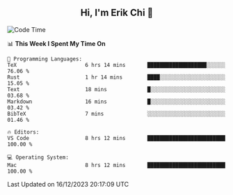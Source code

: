 <h2 align="center"> Hi, I'm Erik Chi 👋 </h2>

<table>
    
<!--START_SECTION:waka-->
![Code Time](http://img.shields.io/badge/Code%20Time-2%2C620%20hrs%2047%20mins-blue)

📊 **This Week I Spent My Time On** 

```text
💬 Programming Languages: 
TeX                      6 hrs 14 mins       ███████████████████░░░░░░   76.06 % 
Rust                     1 hr 14 mins        ████░░░░░░░░░░░░░░░░░░░░░   15.05 % 
Text                     18 mins             █░░░░░░░░░░░░░░░░░░░░░░░░   03.68 % 
Markdown                 16 mins             █░░░░░░░░░░░░░░░░░░░░░░░░   03.42 % 
BibTeX                   7 mins              ░░░░░░░░░░░░░░░░░░░░░░░░░   01.46 % 

🔥 Editors: 
VS Code                  8 hrs 12 mins       █████████████████████████   100.00 % 

💻 Operating System: 
Mac                      8 hrs 12 mins       █████████████████████████   100.00 % 
```


 Last Updated on 16/12/2023 20:17:09 UTC
<!--END_SECTION:waka-->
</td></tr>
</table>